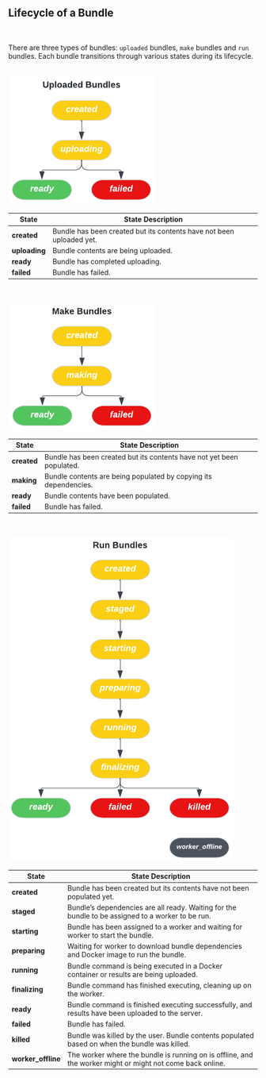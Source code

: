 ## Lifecycle of a Bundle

<br />

There are three types of bundles: `uploaded` bundles, `make` bundles and `run`
bundles. Each bundle transitions through various states during its lifecycle.

<br />

<img src='./images/uploaded-bundle-states.png' />

<br />

| State | State Description |
| - | - |
| **created** | Bundle has been created but its contents have not been uploaded yet. |
| **uploading** | Bundle contents are being uploaded. |
| **ready** | Bundle has completed uploading. |
| **failed** | Bundle has failed. |

<br />
<br />

<img src='./images/make-bundle-states.png' />

<br />

| State  | State Description |
| - | - |
| **created** | Bundle has been created but its contents have not yet been populated. |
| **making** | Bundle contents are being populated by copying its dependencies. |
| **ready** | Bundle contents have been populated. |
| **failed** | Bundle has failed. |

<br />
<br />

<img src='./images/run-bundle-states.png' />

<br />

| State | State Description |
| - | - |
| **created** | Bundle has been created but its contents have not been populated yet. |
| **staged** | Bundle’s dependencies are all ready. Waiting for the bundle to be assigned to a worker to be run. |
| **starting** | Bundle has been assigned to a worker and waiting for worker to start the bundle. |
| **preparing** | Waiting for worker to download bundle dependencies and Docker image to run the bundle. |
| **running** | Bundle command is being executed in a Docker container or results are being uploaded. |
| **finalizing** | Bundle command has finished executing, cleaning up on the worker. |
| **ready** | Bundle command is finished executing successfully, and results have been uploaded to the server. |
| **failed** | Bundle has failed. |
| **killed** | Bundle was killed by the user. Bundle contents populated based on when the bundle was killed. |
| **worker_offline** | The worker where the bundle is running on is offline, and the worker might or might not come back online. |
